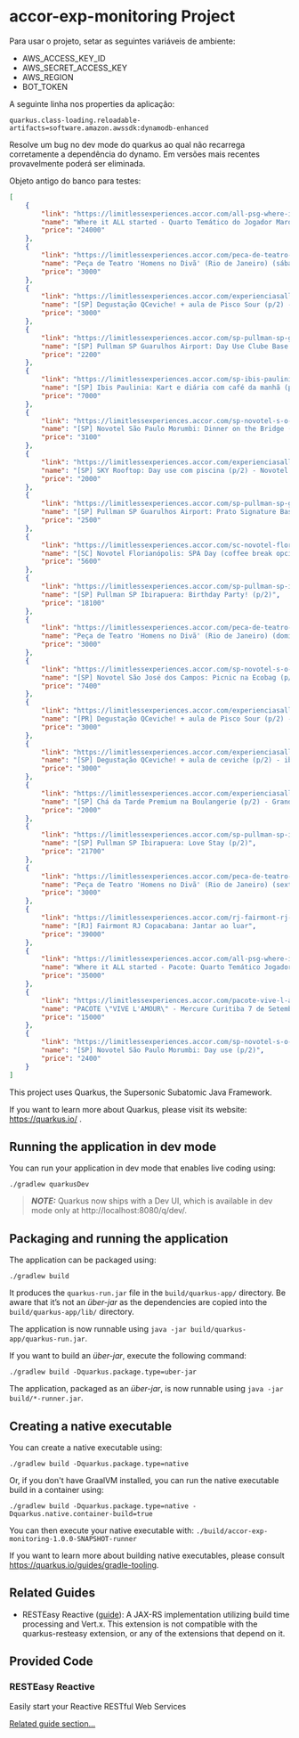 # accor-exp-monitoring Project

Para usar o projeto, setar as seguintes variáveis de ambiente:

- AWS_ACCESS_KEY_ID
- AWS_SECRET_ACCESS_KEY
- AWS_REGION
- BOT_TOKEN


A seguinte linha nos properties da aplicação:

```shell
quarkus.class-loading.reloadable-artifacts=software.amazon.awssdk:dynamodb-enhanced
```

Resolve um bug no dev mode do quarkus ao qual não recarrega corretamente a dependência do dynamo. Em versões mais recentes provavelmente poderá ser eliminada.

Objeto antigo do banco para testes:

```json
[
	{
		"link": "https://limitlessexperiences.accor.com/all-psg-where-it-all-started-quarto-tematico-do-jogador-marquinhos",
		"name": "Where it ALL started - Quarto Temático do Jogador Marquinhos (PSG) no Pullman SP Vila Olímpia",
		"price": "24000"
	},
	{
		"link": "https://limitlessexperiences.accor.com/peca-de-teatro-homens-no-div-rio-de-janeiro-sabado-11-06-2-ingressos",
		"name": "Peça de Teatro 'Homens no Divã' (Rio de Janeiro) (sábado, 25/06) 2 ingressos",
		"price": "3000"
	},
	{
		"link": "https://limitlessexperiences.accor.com/experienciasall_qceviche_01",
		"name": "[SP] Degustação QCeviche! + aula de Pisco Sour (p/2) - ibis Styles Barra Funda",
		"price": "3000"
	},
	{
		"link": "https://limitlessexperiences.accor.com/sp-pullman-sp-guarulhos-airport-clube-base",
		"name": "[SP] Pullman SP Guarulhos Airport: Day Use Clube Base (p/1)",
		"price": "2200"
	},
	{
		"link": "https://limitlessexperiences.accor.com/sp-ibis-paulinia-kart-e-diaria-p-2",
		"name": "[SP] Ibis Paulinia: Kart e diária com café da manhã (p/2)",
		"price": "7000"
	},
	{
		"link": "https://limitlessexperiences.accor.com/sp-novotel-s-o-paulo-morumbi-dinner-on-the-bridge-p-2",
		"name": "[SP] Novotel São Paulo Morumbi: Dinner on the Bridge (p/2)",
		"price": "3100"
	},
	{
		"link": "https://limitlessexperiences.accor.com/experienciasall_skydayuse_nl",
		"name": "[SP] SKY Rooftop: Day use com piscina (p/2) - Novotel Leme",
		"price": "2000"
	},
	{
		"link": "https://limitlessexperiences.accor.com/sp-pullman-sp-guarulhos-airport-signature-base-steakhouse-dish-p-1",
		"name": "[SP] Pullman SP Guarulhos Airport: Prato Signature Base Steakhouse (p/1)",
		"price": "2500"
	},
	{
		"link": "https://limitlessexperiences.accor.com/sc-novotel-florianopolis-spa-day-coffe-break-optional",
		"name": "[SC] Novotel Florianópolis: SPA Day (coffee break opcional)",
		"price": "5600"
	},
	{
		"link": "https://limitlessexperiences.accor.com/sp-pullman-sp-ibirapuera-birthday-party-p-2",
		"name": "[SP] Pullman SP Ibirapuera: Birthday Party! (p/2)",
		"price": "18100"
	},
	{
		"link": "https://limitlessexperiences.accor.com/peca-de-teatro-homens-no-div-rio-de-janeiro-domingo-12-06-2-ingressos",
		"name": "Peça de Teatro 'Homens no Divã' (Rio de Janeiro) (domingo, 26/06) 2 ingressos",
		"price": "3000"
	},
	{
		"link": "https://limitlessexperiences.accor.com/sp-novotel-s-o-jose-dos-campos-picnic-ecobag-p-2",
		"name": "[SP] Novotel São José dos Campos: Picnic na Ecobag (p/2)",
		"price": "7400"
	},
	{
		"link": "https://limitlessexperiences.accor.com/experienciasall_qceviche_03",
		"name": "[PR] Degustação QCeviche! + aula de Pisco Sour (p/2) - Novotel Batel, Curitiba",
		"price": "3000"
	},
	{
		"link": "https://limitlessexperiences.accor.com/experienciasall_qceviche_02",
		"name": "[SP] Degustação QCeviche! + aula de ceviche (p/2) - ibis Styles Faria Lima",
		"price": "3000"
	},
	{
		"link": "https://limitlessexperiences.accor.com/experienciasall_chaboulangerie_grand",
		"name": "[SP] Chá da Tarde Premium na Boulangerie (p/2) - Grand Mercure Ibirapuera",
		"price": "2000"
	},
	{
		"link": "https://limitlessexperiences.accor.com/sp-pullman-sp-ibirapuera-love-stay-p-2",
		"name": "[SP] Pullman SP Ibirapuera: Love Stay (p/2)",
		"price": "21700"
	},
	{
		"link": "https://limitlessexperiences.accor.com/peca-de-teatro-homens-no-div-rio-de-janeiro-sexta-10-06-2-ingressos",
		"name": "Peça de Teatro 'Homens no Divã' (Rio de Janeiro) (sexta, 24/06) 2 ingressos",
		"price": "3000"
	},
	{
		"link": "https://limitlessexperiences.accor.com/rj-fairmont-rj-copacabana-jantar-ao-luar",
		"name": "[RJ] Fairmont RJ Copacabana: Jantar ao luar",
		"price": "39000"
	},
	{
		"link": "https://limitlessexperiences.accor.com/all-psg-where-it-all-started-pacote-quarto-tematico-jogador-marquinhos-jantar",
		"name": "Where it ALL started - Pacote: Quarto Temático Jogador Marquinhos (PSG) no Pullman SP Vila Olímpia + Jantar",
		"price": "35000"
	},
	{
		"link": "https://limitlessexperiences.accor.com/pacote-vive-l-amour-mercure-curitiba-7-de-setembro-jun-a-dez-2022",
		"name": "PACOTE \"VIVE L'AMOUR\" - Mercure Curitiba 7 de Setembro (JUN a DEZ 2022)",
		"price": "15000"
	},
	{
		"link": "https://limitlessexperiences.accor.com/sp-novotel-s-o-paulo-morumbi-day-use-p-2",
		"name": "[SP] Novotel São Paulo Morumbi: Day use (p/2)",
		"price": "2400"
	}
]
```



This project uses Quarkus, the Supersonic Subatomic Java Framework.

If you want to learn more about Quarkus, please visit its website: https://quarkus.io/ .

## Running the application in dev mode

You can run your application in dev mode that enables live coding using:
```shell script
./gradlew quarkusDev
```

> **_NOTE:_**  Quarkus now ships with a Dev UI, which is available in dev mode only at http://localhost:8080/q/dev/.

## Packaging and running the application

The application can be packaged using:
```shell script
./gradlew build
```
It produces the `quarkus-run.jar` file in the `build/quarkus-app/` directory.
Be aware that it’s not an _über-jar_ as the dependencies are copied into the `build/quarkus-app/lib/` directory.

The application is now runnable using `java -jar build/quarkus-app/quarkus-run.jar`.

If you want to build an _über-jar_, execute the following command:
```shell script
./gradlew build -Dquarkus.package.type=uber-jar
```

The application, packaged as an _über-jar_, is now runnable using `java -jar build/*-runner.jar`.

## Creating a native executable

You can create a native executable using: 
```shell script
./gradlew build -Dquarkus.package.type=native
```

Or, if you don't have GraalVM installed, you can run the native executable build in a container using: 
```shell script
./gradlew build -Dquarkus.package.type=native -Dquarkus.native.container-build=true
```

You can then execute your native executable with: `./build/accor-exp-monitoring-1.0.0-SNAPSHOT-runner`

If you want to learn more about building native executables, please consult https://quarkus.io/guides/gradle-tooling.

## Related Guides

- RESTEasy Reactive ([guide](https://quarkus.io/guides/resteasy-reactive)): A JAX-RS implementation utilizing build time processing and Vert.x. This extension is not compatible with the quarkus-resteasy extension, or any of the extensions that depend on it.

## Provided Code

### RESTEasy Reactive

Easily start your Reactive RESTful Web Services

[Related guide section...](https://quarkus.io/guides/getting-started-reactive#reactive-jax-rs-resources)
